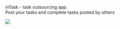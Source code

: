 inTask - task outsourcing app.<br />
Post your tasks and complete tasks posted by others

![](assets/images/inTask.png)
